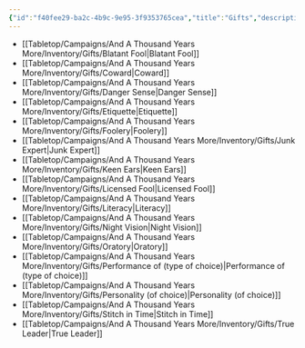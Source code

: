 ```yaml
---
{"id":"f40fee29-ba2c-4b9c-9e95-3f9353765cea","title":"Gifts","description":"Inventory - Gifts","publish":true,"date_created":"Tuesday, April 2nd 2024, 6:12:49 pm","date_modified":"Wednesday, April 10th 2024, 8:48:03 pm","cssclasses":["mado-heading"],"path":"Tabletop/Campaigns/And A Thousand Years More/Inventory/Gifts/index.md","permalink":"/tabletop/campaigns/and-a-thousand-years-more/inventory/gifts/index/","PassFrontmatter":true}
---
```



- [[Tabletop/Campaigns/And A Thousand Years More/Inventory/Gifts/Blatant Fool\|Blatant Fool]]
- [[Tabletop/Campaigns/And A Thousand Years More/Inventory/Gifts/Coward\|Coward]]
- [[Tabletop/Campaigns/And A Thousand Years More/Inventory/Gifts/Danger Sense\|Danger Sense]]
- [[Tabletop/Campaigns/And A Thousand Years More/Inventory/Gifts/Etiquette\|Etiquette]]
- [[Tabletop/Campaigns/And A Thousand Years More/Inventory/Gifts/Foolery\|Foolery]]
- [[Tabletop/Campaigns/And A Thousand Years More/Inventory/Gifts/Junk Expert\|Junk Expert]]
- [[Tabletop/Campaigns/And A Thousand Years More/Inventory/Gifts/Keen Ears\|Keen Ears]]
- [[Tabletop/Campaigns/And A Thousand Years More/Inventory/Gifts/Licensed Fool\|Licensed Fool]]
- [[Tabletop/Campaigns/And A Thousand Years More/Inventory/Gifts/Literacy\|Literacy]]
- [[Tabletop/Campaigns/And A Thousand Years More/Inventory/Gifts/Night Vision\|Night Vision]]
- [[Tabletop/Campaigns/And A Thousand Years More/Inventory/Gifts/Oratory\|Oratory]]
- [[Tabletop/Campaigns/And A Thousand Years More/Inventory/Gifts/Performance of (type of choice)\|Performance of (type of choice)]]
- [[Tabletop/Campaigns/And A Thousand Years More/Inventory/Gifts/Personality (of choice)\|Personality (of choice)]]
- [[Tabletop/Campaigns/And A Thousand Years More/Inventory/Gifts/Stitch in Time\|Stitch in Time]]
- [[Tabletop/Campaigns/And A Thousand Years More/Inventory/Gifts/True Leader\|True Leader]]

